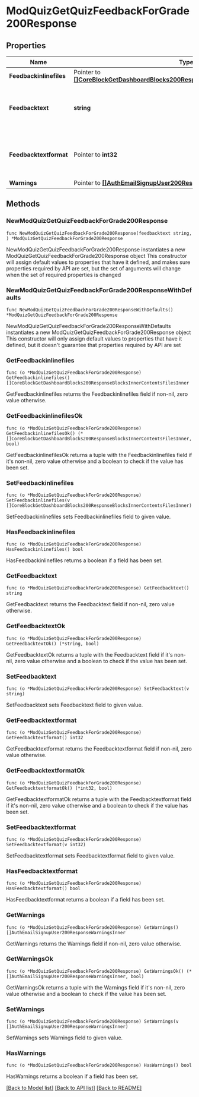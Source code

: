 # ModQuizGetQuizFeedbackForGrade200Response

## Properties

Name | Type | Description | Notes
------------ | ------------- | ------------- | -------------
**Feedbackinlinefiles** | Pointer to [**[]CoreBlockGetDashboardBlocks200ResponseBlocksInnerContentsFilesInner**](CoreBlockGetDashboardBlocks200ResponseBlocksInnerContentsFilesInner.md) |  | [optional] 
**Feedbacktext** | **string** | the comment that corresponds to this grade (empty for none) | [default to "null"]
**Feedbacktextformat** | Pointer to **int32** | feedbacktext format (1 &#x3D; HTML, 0 &#x3D; MOODLE, 2 &#x3D; PLAIN, or 4 &#x3D; MARKDOWN) | [optional] [default to null]
**Warnings** | Pointer to [**[]AuthEmailSignupUser200ResponseWarningsInner**](AuthEmailSignupUser200ResponseWarningsInner.md) |  | [optional] 

## Methods

### NewModQuizGetQuizFeedbackForGrade200Response

`func NewModQuizGetQuizFeedbackForGrade200Response(feedbacktext string, ) *ModQuizGetQuizFeedbackForGrade200Response`

NewModQuizGetQuizFeedbackForGrade200Response instantiates a new ModQuizGetQuizFeedbackForGrade200Response object
This constructor will assign default values to properties that have it defined,
and makes sure properties required by API are set, but the set of arguments
will change when the set of required properties is changed

### NewModQuizGetQuizFeedbackForGrade200ResponseWithDefaults

`func NewModQuizGetQuizFeedbackForGrade200ResponseWithDefaults() *ModQuizGetQuizFeedbackForGrade200Response`

NewModQuizGetQuizFeedbackForGrade200ResponseWithDefaults instantiates a new ModQuizGetQuizFeedbackForGrade200Response object
This constructor will only assign default values to properties that have it defined,
but it doesn't guarantee that properties required by API are set

### GetFeedbackinlinefiles

`func (o *ModQuizGetQuizFeedbackForGrade200Response) GetFeedbackinlinefiles() []CoreBlockGetDashboardBlocks200ResponseBlocksInnerContentsFilesInner`

GetFeedbackinlinefiles returns the Feedbackinlinefiles field if non-nil, zero value otherwise.

### GetFeedbackinlinefilesOk

`func (o *ModQuizGetQuizFeedbackForGrade200Response) GetFeedbackinlinefilesOk() (*[]CoreBlockGetDashboardBlocks200ResponseBlocksInnerContentsFilesInner, bool)`

GetFeedbackinlinefilesOk returns a tuple with the Feedbackinlinefiles field if it's non-nil, zero value otherwise
and a boolean to check if the value has been set.

### SetFeedbackinlinefiles

`func (o *ModQuizGetQuizFeedbackForGrade200Response) SetFeedbackinlinefiles(v []CoreBlockGetDashboardBlocks200ResponseBlocksInnerContentsFilesInner)`

SetFeedbackinlinefiles sets Feedbackinlinefiles field to given value.

### HasFeedbackinlinefiles

`func (o *ModQuizGetQuizFeedbackForGrade200Response) HasFeedbackinlinefiles() bool`

HasFeedbackinlinefiles returns a boolean if a field has been set.

### GetFeedbacktext

`func (o *ModQuizGetQuizFeedbackForGrade200Response) GetFeedbacktext() string`

GetFeedbacktext returns the Feedbacktext field if non-nil, zero value otherwise.

### GetFeedbacktextOk

`func (o *ModQuizGetQuizFeedbackForGrade200Response) GetFeedbacktextOk() (*string, bool)`

GetFeedbacktextOk returns a tuple with the Feedbacktext field if it's non-nil, zero value otherwise
and a boolean to check if the value has been set.

### SetFeedbacktext

`func (o *ModQuizGetQuizFeedbackForGrade200Response) SetFeedbacktext(v string)`

SetFeedbacktext sets Feedbacktext field to given value.


### GetFeedbacktextformat

`func (o *ModQuizGetQuizFeedbackForGrade200Response) GetFeedbacktextformat() int32`

GetFeedbacktextformat returns the Feedbacktextformat field if non-nil, zero value otherwise.

### GetFeedbacktextformatOk

`func (o *ModQuizGetQuizFeedbackForGrade200Response) GetFeedbacktextformatOk() (*int32, bool)`

GetFeedbacktextformatOk returns a tuple with the Feedbacktextformat field if it's non-nil, zero value otherwise
and a boolean to check if the value has been set.

### SetFeedbacktextformat

`func (o *ModQuizGetQuizFeedbackForGrade200Response) SetFeedbacktextformat(v int32)`

SetFeedbacktextformat sets Feedbacktextformat field to given value.

### HasFeedbacktextformat

`func (o *ModQuizGetQuizFeedbackForGrade200Response) HasFeedbacktextformat() bool`

HasFeedbacktextformat returns a boolean if a field has been set.

### GetWarnings

`func (o *ModQuizGetQuizFeedbackForGrade200Response) GetWarnings() []AuthEmailSignupUser200ResponseWarningsInner`

GetWarnings returns the Warnings field if non-nil, zero value otherwise.

### GetWarningsOk

`func (o *ModQuizGetQuizFeedbackForGrade200Response) GetWarningsOk() (*[]AuthEmailSignupUser200ResponseWarningsInner, bool)`

GetWarningsOk returns a tuple with the Warnings field if it's non-nil, zero value otherwise
and a boolean to check if the value has been set.

### SetWarnings

`func (o *ModQuizGetQuizFeedbackForGrade200Response) SetWarnings(v []AuthEmailSignupUser200ResponseWarningsInner)`

SetWarnings sets Warnings field to given value.

### HasWarnings

`func (o *ModQuizGetQuizFeedbackForGrade200Response) HasWarnings() bool`

HasWarnings returns a boolean if a field has been set.


[[Back to Model list]](../README.md#documentation-for-models) [[Back to API list]](../README.md#documentation-for-api-endpoints) [[Back to README]](../README.md)


